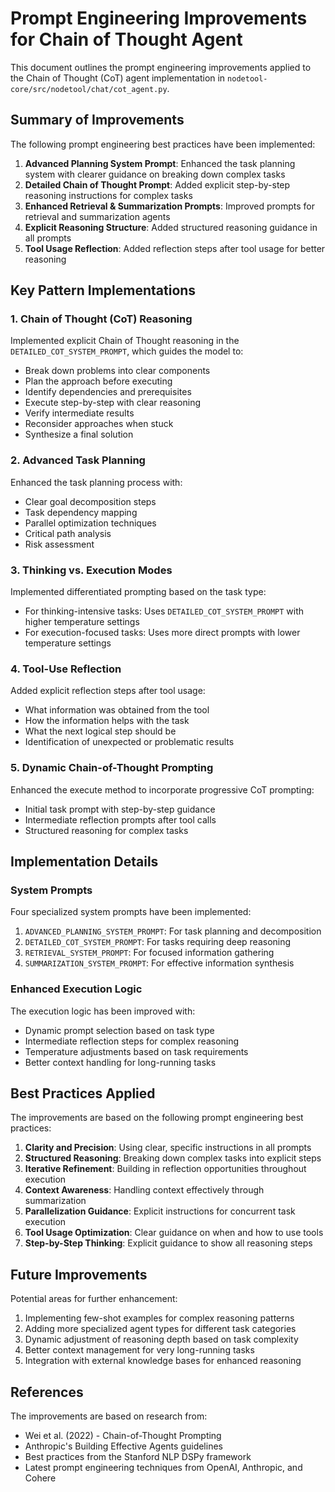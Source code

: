 # Prompt Engineering Improvements for Chain of Thought Agent

This document outlines the prompt engineering improvements applied to the Chain of Thought (CoT) agent implementation in `nodetool-core/src/nodetool/chat/cot_agent.py`.

## Summary of Improvements

The following prompt engineering best practices have been implemented:

1. **Advanced Planning System Prompt**: Enhanced the task planning system with clearer guidance on breaking down complex tasks
2. **Detailed Chain of Thought Prompt**: Added explicit step-by-step reasoning instructions for complex tasks
3. **Enhanced Retrieval & Summarization Prompts**: Improved prompts for retrieval and summarization agents
4. **Explicit Reasoning Structure**: Added structured reasoning guidance in all prompts
5. **Tool Usage Reflection**: Added reflection steps after tool usage for better reasoning

## Key Pattern Implementations

### 1. Chain of Thought (CoT) Reasoning

Implemented explicit Chain of Thought reasoning in the `DETAILED_COT_SYSTEM_PROMPT`, which guides the model to:

- Break down problems into clear components
- Plan the approach before executing
- Identify dependencies and prerequisites
- Execute step-by-step with clear reasoning
- Verify intermediate results
- Reconsider approaches when stuck
- Synthesize a final solution

### 2. Advanced Task Planning

Enhanced the task planning process with:

- Clear goal decomposition steps
- Task dependency mapping
- Parallel optimization techniques
- Critical path analysis
- Risk assessment

### 3. Thinking vs. Execution Modes

Implemented differentiated prompting based on the task type:

- For thinking-intensive tasks: Uses `DETAILED_COT_SYSTEM_PROMPT` with higher temperature settings
- For execution-focused tasks: Uses more direct prompts with lower temperature settings

### 4. Tool-Use Reflection

Added explicit reflection steps after tool usage:

- What information was obtained from the tool
- How the information helps with the task
- What the next logical step should be
- Identification of unexpected or problematic results

### 5. Dynamic Chain-of-Thought Prompting

Enhanced the execute method to incorporate progressive CoT prompting:

- Initial task prompt with step-by-step guidance
- Intermediate reflection prompts after tool calls
- Structured reasoning for complex tasks

## Implementation Details

### System Prompts

Four specialized system prompts have been implemented:

1. `ADVANCED_PLANNING_SYSTEM_PROMPT`: For task planning and decomposition
2. `DETAILED_COT_SYSTEM_PROMPT`: For tasks requiring deep reasoning
3. `RETRIEVAL_SYSTEM_PROMPT`: For focused information gathering
4. `SUMMARIZATION_SYSTEM_PROMPT`: For effective information synthesis

### Enhanced Execution Logic

The execution logic has been improved with:

- Dynamic prompt selection based on task type
- Intermediate reflection steps for complex reasoning
- Temperature adjustments based on task requirements
- Better context handling for long-running tasks

## Best Practices Applied

The improvements are based on the following prompt engineering best practices:

1. **Clarity and Precision**: Using clear, specific instructions in all prompts
2. **Structured Reasoning**: Breaking down complex tasks into explicit steps
3. **Iterative Refinement**: Building in reflection opportunities throughout execution
4. **Context Awareness**: Handling context effectively through summarization
5. **Parallelization Guidance**: Explicit instructions for concurrent task execution
6. **Tool Usage Optimization**: Clear guidance on when and how to use tools
7. **Step-by-Step Thinking**: Explicit guidance to show all reasoning steps

## Future Improvements

Potential areas for further enhancement:

1. Implementing few-shot examples for complex reasoning patterns
2. Adding more specialized agent types for different task categories
3. Dynamic adjustment of reasoning depth based on task complexity
4. Better context management for very long-running tasks
5. Integration with external knowledge bases for enhanced reasoning

## References

The improvements are based on research from:

- Wei et al. (2022) - Chain-of-Thought Prompting
- Anthropic's Building Effective Agents guidelines
- Best practices from the Stanford NLP DSPy framework
- Latest prompt engineering techniques from OpenAI, Anthropic, and Cohere
